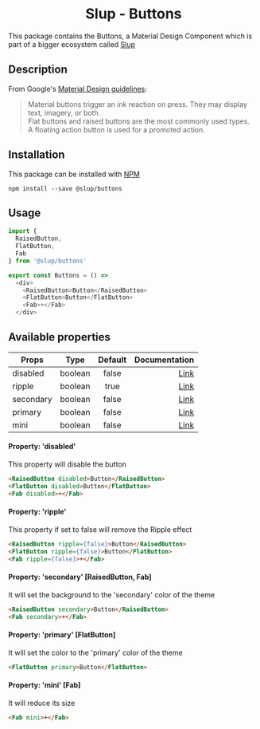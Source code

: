 <demo gif>

<h1 align='center'>Slup - Buttons</h1>

This package contains the Buttons, a Material Design Component which is part of a bigger ecosystem called [Slup](https://github.com/gejsi/material)

## Description
From Google's [Material Design guidelines](https://material.io/guidelines):
<blockquote>
  Material buttons trigger an ink reaction on press. They may display text, imagery, or both.
  <br />
  Flat buttons and raised buttons are the most commonly used types.
  <br />
  A floating action button is used for a promoted action.
</blockquote>

## Installation
This package can be installed with [NPM](http://npmjs.com/)
```
npm install --save @slup/buttons
```

## Usage
```js
import {
  RaisedButton,
  FlatButton,
  Fab
} from '@slup/buttons'

export const Buttons = () =>
  <div>
    <RaisedButton>Button</RaisedButton>
    <FlatButton>Button</FlatButton>
    <Fab>+</Fab>
  </div>
```

## Available properties
| Props       | Type          | Default       | Documentation                                        |
|-------------|:-------------:|:-------------:|------:                                               |
| disabled    |  boolean      |  false        | [Link](#property-disabled)                           |
| ripple      |  boolean      |  true         |[Link](#property-ripple)                              |
| secondary   |  boolean      |  false        |[Link](#property-property-secondary-raisedbutton-fab) |
| primary     |  boolean      |  false        |[Link](#property-primary-flatbutton)                  |
| mini        |  boolean      |  false        |[Link](#property-mini-fab)                            |

#### Property: 'disabled'
This property will disable the button
```html
<RaisedButton disabled>Button</RaisedButton>
<FlatButton disabled>Button</FlatButton>
<Fab disabled>+</Fab>
```

#### Property: 'ripple'
This property if set to false will remove the Ripple effect
```html
<RaisedButton ripple={false}>Button</RaisedButton>
<FlatButton ripple={false}>Button</FlatButton>
<Fab ripple={false}>+</Fab>
```

#### Property: 'secondary' [RaisedButton, Fab]
It will set the background to the 'secondary' color of the theme
```html
<RaisedButton secondary>Button</RaisedButton>
<Fab secondary>+</Fab>
```

#### Property: 'primary' [FlatButton]

It will set the color to the 'primary' color of the theme
```html
<FlatButton primary>Button</FlatButton>
```

#### Property: 'mini' [Fab]
It will reduce its size
```html
<Fab mini>+</Fab>
```
